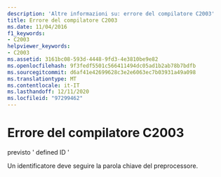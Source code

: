 ```yaml
---
description: 'Altre informazioni su: errore del compilatore C2003'
title: Errore del compilatore C2003
ms.date: 11/04/2016
f1_keywords:
- C2003
helpviewer_keywords:
- C2003
ms.assetid: 3161bc08-593d-4448-9fd3-4e3810be9e82
ms.openlocfilehash: 9f3fedf5501c566411494dc05ad1b2ab78b7bdfb
ms.sourcegitcommit: d6af41e42699628c3e2e6063ec7b03931a49a098
ms.translationtype: MT
ms.contentlocale: it-IT
ms.lasthandoff: 12/11/2020
ms.locfileid: "97299462"
---
```

# <a name="compiler-error-c2003"></a>Errore del compilatore C2003

previsto ' defined ID '

Un identificatore deve seguire la parola chiave del preprocessore.
